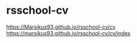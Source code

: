 # rsschool-cv
https://Marsikus93.github.io/rsschool-cv/cv
https://marsikus93.github.io/rsschool-cv/cv/index
